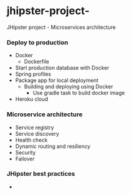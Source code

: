 # jhipster-project-
JHipster project - Microservices architecture





### Deploy to production 
+ Docker 
    + Dockerfile 
+ Start production database with Docker 
+ Spring profiles 
+ Package app for local deployment
    + Building and deploying using Docker 
        + Use gradle task to build docker image
+ Heroku cloud 

### Microservice architecture 
+ Service registry 
+ Service discovery 
+ Health check 
+ Dynamic routing and resiliency 
+ Security 
+ Failover




### JHipster best practices 
+ 



